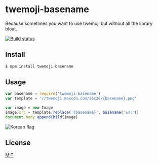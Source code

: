 # twemoji-basename
Because sometimes you want to use twemoji but without all the library bloat.

[![Build status](https://travis-ci.org/michaelrhodes/twemoji-basename.png?branch=master)](https://travis-ci.org/michaelrhodes/twemoji-basename)

## Install
```sh
$ npm install twemoji-basename
```

## Usage
```js
var basename = require('twemoji-basename')
var template = '//twemoji.maxcdn.com/36x36/{basename}.png'

var image = new Image
image.src = template.replace('{basename}', basename('🇰🇷'))
document.body.appendChild(image)
```

![Korean flag](https://twemoji.maxcdn.com/36x36/1f1f0-1f1f7.png)

## License
[MIT](http://opensource.org/licenses/MIT)
